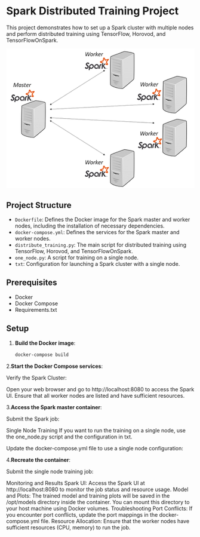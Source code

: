 # Spark Distributed Training Project

This project demonstrates how to set up a Spark cluster with multiple nodes and perform distributed training using TensorFlow, Horovod, and TensorFlowOnSpark.

![Image](https://github.com/LandryJoelYvesSEBEOGO/MNIST-distribute-training-using-Docker-Spark-Tensorflowonspark-Horovod/blob/main/spark%20image.png)

## Project Structure

- `Dockerfile`: Defines the Docker image for the Spark master and worker nodes, including the installation of necessary dependencies.
- `docker-compose.yml`: Defines the services for the Spark master and worker nodes.
- `distribute_training.py`: The main script for distributed training using TensorFlow, Horovod, and TensorFlowOnSpark.
- `one_node.py`: A script for training on a single node.
- `txt`: Configuration for launching a Spark cluster with a single node.

## Prerequisites

- Docker
- Docker Compose
- Requirements.txt

## Setup

1. **Build the Docker image**:

   ```sh
   docker-compose build

2.**Start the Docker Compose services**:

Verify the Spark Cluster:

Open your web browser and go to http://localhost:8080 to access the Spark UI. Ensure that all worker nodes are listed and have sufficient resources.

3.**Access the Spark master container**:

Submit the Spark job:

Single Node Training
If you want to run the training on a single node, use the one_node.py script and the configuration in txt.

Update the docker-compose.yml file to use a single node configuration:

4.**Recreate the container**:

Submit the single node training job:

Monitoring and Results
Spark UI: Access the Spark UI at http://localhost:8080 to monitor the job status and resource usage.
Model and Plots: The trained model and training plots will be saved in the /opt/models directory inside the container. You can mount this directory to your host machine using Docker volumes.
Troubleshooting
Port Conflicts: If you encounter port conflicts, update the port mappings in the docker-compose.yml file.
Resource Allocation: Ensure that the worker nodes have sufficient resources (CPU, memory) to run the job.

